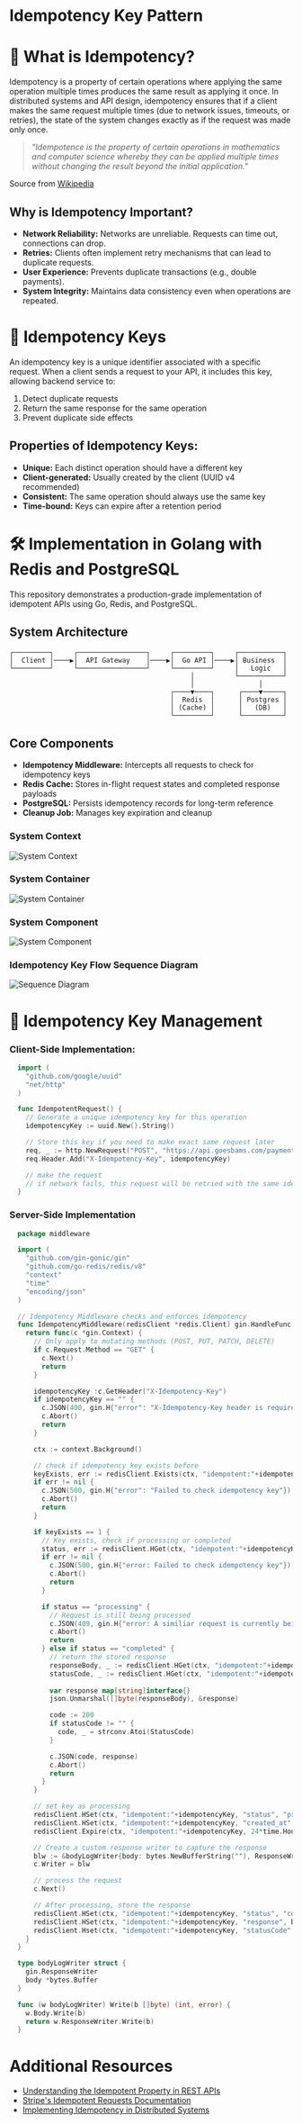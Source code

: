 # Idempotency Key Pattern

# 🔄 What is Idempotency?
Idempotency is a property of certain operations where applying the same operation multiple times produces the same result as applying it once. In distributed systems and API design, idempotency ensures that if a client makes the same request multiple times (due to network issues, timeouts, or retries), the state of the system changes exactly as if the request was made only once.

>_"Idempotence is the property of certain operations in mathematics and computer science whereby they can be applied multiple times without changing the result beyond the initial application."_

Source from [Wikipedia](https://https://en.wikipedia.org/wiki/Idempotence)

## Why is Idempotency Important?
  - **Network Reliability:** Networks are unreliable. Requests can time out, connections can drop.
  - **Retries:** Clients often implement retry mechanisms that can lead to duplicate requests.
  - **User Experience:** Prevents duplicate transactions (e.g., double payments).
  - **System Integrity:** Maintains data consistency even when operations are repeated.

# 🔑 Idempotency Keys
An idempotency key is a unique identifier associated with a specific request. When a client sends a request to your API, it includes this key, allowing backend service to:

1. Detect duplicate requests
2. Return the same response for the same operation
3. Prevent duplicate side effects

## Properties of Idempotency Keys:

- **Unique:** Each distinct operation should have a different key
- **Client-generated:** Usually created by the client (UUID v4 recommended)
- **Consistent:** The same operation should always use the same key
- **Time-bound:** Keys can expire after a retention period

# 🛠️ Implementation in Golang with Redis and PostgreSQL

This repository demonstrates a production-grade implementation of idempotent APIs using Go, Redis, and PostgreSQL.

## System Architecture
```
┌─────────┐     ┌─────────────────┐     ┌─────────┐     ┌───────────┐
│  Client │────▶│  API Gateway    │────▶│  Go API │────▶│ Business  │
└─────────┘     └─────────────────┘     └─────────┘     │   Logic   │
                                             │          └───────────┘
                                             │                │
                                        ┌────▼────┐      ┌────▼─────┐
                                        │  Redis  │      │ Postgres │
                                        │ (Cache) │      │   (DB)   │
                                        └─────────┘      └──────────┘
```
## Core Components

- **Idempotency Middleware:** Intercepts all requests to check for idempotency keys
- **Redis Cache:** Stores in-flight request states and completed response payloads
- **PostgreSQL:** Persists idempotency records for long-term reference
- **Cleanup Job:** Manages key expiration and cleanup

### System Context
![System Context](/images/system-context.png)

### System Container
![System Container](/images/system-container.png)

### System Component
![System Component](/images/system-component.png)

### Idempotency Key Flow Sequence Diagram
![Sequence Diagram](/images/sequence-diagram.png)

# 📝  Idempotency Key Management

### Client-Side Implementation:
```go
  import (
    "github.com/google/uuid"
    "net/http"
  )

  func IdempotentRequest() {
    // Generate a unique idempotency key for this operation
    idempotencyKey := uuid.New().String()

    // Store this key if you need to make exact same request later
    req, _ := http.NewRequest("POST", "https://api.goesbams.com/payments", payloadBody)
    req.Header.Add("X-Idempotency-Key", idempotencyKey)

    // make the request
    // if network fails, this request will be retried with the same idempotency key
  }
```

### Server-Side Implementation

```go
  package middleware

  import (
    "github.com/gin-gonic/gin"
    "github.com/go-redis/redis/v8"
    "context"
    "time"
    "encoding/json"
  )

  // Idempotency Middleware checks and enforces idempotency
  func IdempotencyMiddleware(redisClient *redis.Client) gin.HandleFunc {
    return func(c *gin.Context) {
      // Only apply to mutating methods (POST, PUT, PATCH, DELETE)
      if c.Request.Method == "GET" {
        c.Next()
        return
      }

      idempotencyKey :c.GetHeader("X-Idempotency-Key")
      if idempotencyKey == "" {
        c.JSON(400, gin.H{"error": "X-Idempotency-Key header is required"})
        c.Abort()
        return
      }

      ctx := context.Background()

      // check if idempotency key exists before
      keyExists, err := redisClient.Exists(ctx, "idempotent:"+idempotencyKey).Result()
      if err != nil {
        c.JSON(500, gin.H{"error": "Failed to check idempotency key"})
        c.Abort()
        return
      }

      if keyExists == 1 {
        // Key exists, check if processing or completed
        status, err := redisClient.HGet(ctx, "idempotent:"+idempotencyKey, "status").Result()
        if err != nil {
          c.JSON(500, gin.H{"error: Failed to check idempotency key"})
          c.Abort()
          return
        }

        if status == "processing" {
          // Request is still being processed
          c.JSON(409, gin.H{"error: A similiar request is currently being processed"})
          c.Abort()
          return
        } else if status == "completed" {
          // return the stored response
          responseBody, _ := redisClient.HGet(ctx, "idempotent:"+idempotencyKey, "response").Result()
          statusCode, _ := redisClient.HGet(ctx, "idempotent:"+idempotencyKey, "statusCode").Result()
          
          var response map[string]interface{}
          json.Unmarshal([]byte(responseBody), &response)

          code := 200
          if statusCode != "" {
            code, _ = strconv.Atoi(StatusCode)
          }

          c.JSON(code, response)
          c.Abort()
          return
        }
      }

      // set key as processing
      redisClient.HSet(ctx, "idempotent:"+idempotencyKey, "status", "processing")
      redisClient.HSet(ctx, "idempotent:"+idempotencyKey, "created_at", time.Now().String())
      redisClient.Expire(ctx, "idempotent:"+idempotencyKey, 24*time.Hour) // TTL for keys

      // Create a custom response writer to capture the response
      blw := &bodyLogWriter{body: bytes.NewBufferString(""), ResponseWriter: c.Writer}
      c.Writer = blw

      // process the request
      c.Next()

      // After processing, store the response
      redisClient.HSet(ctx, "idempotent:"+idempotencyKey, "status", "completed")
      redisClient.HSet(ctx, "idempotent:"+idempotencyKey, "response", blw.body.String())
      redisClient.Hset(ctx, "idempotent:"+idempotencyKey, "statusCode", c.Writer.Status())
    }
  }

  type bodyLogWriter struct {
    gin.ResponseWriter
    body *bytes.Buffer
  }

  func (w bodyLogWriter) Write(b []byte) (int, error) {
    w.Body.Write(b)
    return w.ResponseWriter.Write(b)
  }
```

# Additional Resources
- [Understanding the Idempotent Property in REST APIs](https://www.restapitutorial.com/lessons/idempotency.html)
- [Stripe's Idempotent Requests Documentation](https://stripe.com/docs/api/idempotent_requests)
- [Implementing Idempotency in Distributed Systems](https://blog.cloudflare.com/introducing-workers-durable-objects/)



